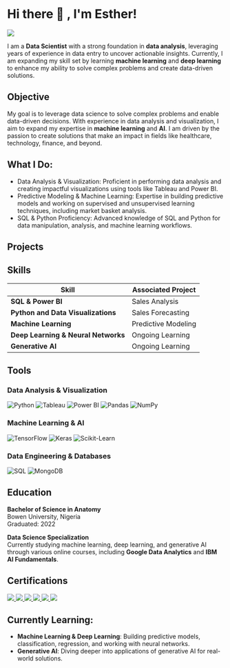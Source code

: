 # Hi there 👋 , I'm Esther!
<a href="https://www.linkedin.com/in/esther-profile/"><img src="https://img.shields.io/badge/-LinkedIn-0072b1?&style=for-the-badge&logo=linkedin&logoColor=white" /></a>

I am a **Data Scientist** with a strong foundation in **data analysis**, leveraging years of experience in data entry to uncover actionable insights.  Currently, I am expanding my skill set by learning **machine learning** and **deep learning** to enhance my ability to solve complex problems and create data-driven solutions.

## Objective
My goal is to leverage data science to solve complex problems and enable data-driven decisions. With experience in data analysis and visualization, I aim to expand my expertise in **machine learning** and **AI**. I am driven by the passion to create solutions that make an impact in fields like healthcare, technology, finance, and beyond.

## What I Do:
- Data Analysis & Visualization: Proficient in performing data analysis and creating impactful visualizations using tools like Tableau and Power BI.
- Predictive Modeling & Machine Learning: Expertise in building predictive models and working on supervised and unsupervised learning techniques, including market basket analysis.
- SQL & Python Proficiency: Advanced knowledge of SQL and Python for data manipulation, analysis, and machine learning workflows.

## Projects


## Skills

| Skill                                         | Associated Project         |
|-----------------------------------------------|----------------------------|
| **SQL & Power BI**                            | Sales Analysis              |
| **Python and Data Visualizations**            | Sales Forecasting           |
| **Machine Learning**                          | Predictive Modeling         |
| **Deep Learning & Neural Networks**           | Ongoing Learning            |
| **Generative AI**                             | Ongoing Learning            |

## Tools

### Data Analysis & Visualization
![Python](https://img.shields.io/badge/Python-3776AB?style=for-the-badge&logo=python&logoColor=white)
![Tableau](https://img.shields.io/badge/Tableau-E97627?style=for-the-badge&logo=tableau&logoColor=white)
![Power BI](https://img.shields.io/badge/Power%20BI-F2C811?style=for-the-badge&logo=powerbi&logoColor=black)
![Pandas](https://img.shields.io/badge/Pandas-150458?style=for-the-badge&logo=pandas&logoColor=white)
![NumPy](https://img.shields.io/badge/NumPy-013243?style=for-the-badge&logo=numpy&logoColor=white)

### Machine Learning & AI
![TensorFlow](https://img.shields.io/badge/TensorFlow-FF6F00?style=for-the-badge&logo=tensorflow&logoColor=white)
![Keras](https://img.shields.io/badge/Keras-D00000?style=for-the-badge&logo=keras&logoColor=white)
![Scikit-Learn](https://img.shields.io/badge/Scikit--Learn-F7931E?style=for-the-badge&logo=scikit-learn&logoColor=white)

### Data Engineering & Databases
![SQL](https://img.shields.io/badge/SQL-4479A1?style=for-the-badge&logo=sql&logoColor=white)
![MongoDB](https://img.shields.io/badge/MongoDB-47A248?style=for-the-badge&logo=mongodb&logoColor=white)

## Education

**Bachelor of Science in Anatomy**  
Bowen University, Nigeria  
Graduated: 2022

**Data Science Specialization**  
Currently studying machine learning, deep learning, and generative AI through various online courses, including **Google Data Analytics** and **IBM AI Fundamentals**.

## Certifications

<div>
    <a href="https://www.credly.com/badges/535d5309-1f96-474f-aafd-f8201159917a/public_url" target="_blank">
        <img src="https://img.shields.io/badge/-Introduction%20to%20Data%20Science-2962FF?&style=for-the-badge&logo=Cisco&logoColor=white" />
    </a>
    <a href="https://www.credly.com/badges/fc854bca-d6df-4f4e-86c5-01c203b10211/public_url" target="_blank">
        <img src="https://img.shields.io/badge/-Data%20Analytics%20Essentials-2962FF?&style=for-the-badge&logo=Cisco&logoColor=white" />
    </a>
    <a href="https://www.coursera.org/professional-certificates/ibm-data-science" target="_blank">
        <img src="https://img.shields.io/badge/-IBM%20AI%20Fundamentals-FF6F00?&style=for-the-badge&logo=IBM&logoColor=white" />
    </a>
    <a href="https://www.newhorizons.com/" target="_blank">
        <img src="https://img.shields.io/badge/-IC3%20Certification-FF5733?&style=for-the-badge&logo=New%20Horizons&logoColor=white" />
    </a>
    <a href="https://www.coursera.org/specializations/machine-learning" target="_blank">
        <img src="https://img.shields.io/badge/-Machine%20Learning%20Specialization-FF4500?&style=for-the-badge&logo=Coursera&logoColor=white" />
    </a>
    <a href="https://www.coursera.org/specializations/deep-learning" target="_blank">
        <img src="https://img.shields.io/badge/-Deep%20Learning%20Specialization-6C4FBB?&style=for-the-badge&logo=Coursera&logoColor=white" />
    </a>
</div>

## Currently Learning:
- **Machine Learning & Deep Learning**: Building predictive models, classification, regression, and working with neural networks.
- **Generative AI**: Diving deeper into applications of generative AI for real-world solutions.
